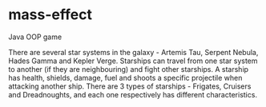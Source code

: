 # mass-effect
Java OOP game

There are several star systems in the galaxy - Artemis Tau, Serpent Nebula, Hades Gamma and Kepler Verge. Starships can travel from one star system to another (if they are neighbouring) and fight other starships. A starship has health, shields, damage, fuel and shoots a specific projectile when attacking another ship. There are 3 types of starships - Frigates, Cruisers and Dreadnoughts, and each one respectively has different characteristics.

